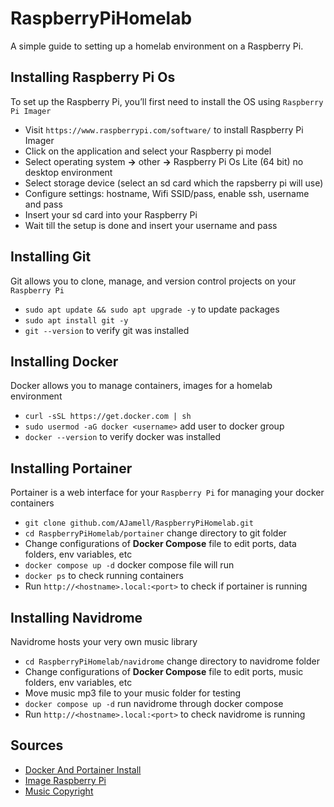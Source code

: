 # RaspberryPiHomelab
A simple guide to setting up a homelab environment on a Raspberry Pi.  

## Installing Raspberry Pi Os 
To set up the Raspberry Pi, you’ll first need to install the OS using `Raspberry Pi Imager`

* Visit `https://www.raspberrypi.com/software/` to install Raspberry Pi Imager 
* Click on the application and select your Raspberry pi model 
* Select operating system **->** other **->** Raspberry Pi Os Lite (64 bit) no desktop environment
* Select storage device (select an sd card which the rapsberry pi will use)
* Configure settings: hostname, Wifi SSID/pass, enable ssh, username and pass
* Insert your sd card into your Raspberry Pi
* Wait till the setup is done and insert your username and pass

## Installing Git 
Git allows you to clone, manage, and version control projects on your `Raspberry Pi`

* `sudo apt update && sudo apt upgrade -y` to update packages 
* `sudo apt install git -y` 
* `git --version` to verify git was installed

## Installing Docker 
Docker allows you to manage containers, images for a homelab environment 

* `curl -sSL https://get.docker.com | sh`
* `sudo usermod -aG docker <username>` add user to docker group
* `docker --version` to verify docker was installed

## Installing Portainer 
Portainer is a web interface for your `Raspberry Pi` for managing your docker containers 

* `git clone github.com/AJamell/RaspberryPiHomelab.git`
* `cd RaspberryPiHomelab/portainer` change directory to git folder
* Change configurations of **Docker Compose** file to edit ports, data folders, env variables, etc 
* `docker compose up -d` docker compose file will run 
* `docker ps` to check running containers
* Run `http://<hostname>.local:<port>` to check if portainer is running 

## Installing Navidrome
Navidrome hosts your very own music library

* `cd RaspberryPiHomelab/navidrome` change directory to navidrome folder
* Change configurations of **Docker Compose** file to edit ports, music folders, env variables, etc
* Move music mp3 file to your music folder for testing
* `docker compose up -d` run navidrome through docker compose 
* Run `http://<hostname>.local:<port>` to check navidrome is running

## Sources

* [Docker And Portainer Install](https://youtu.be/O7G3oatg5DA?si=BBOGb8YrGyLZ_qUL) <br>
* [Image Raspberry Pi](https://www.youtube.com/watch?v=sq5S1MM2Pmo&t=43s)
* [Music Copyright](https://youtu.be/80xoyPca3zI?si=HOxbp_jP-HgiZFi7)




